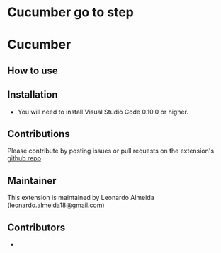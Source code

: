 # Cucumber go to step



# Cucumber


## How to use



## Installation

 - You will need to install Visual Studio Code 0.10.0 or higher.


## Contributions

Please contribute by posting issues or pull requests on the extension's [github repo](https://github.com/leonardosal/cucumber-gotostep)

## Maintainer

This extension is maintained by Leonardo Almeida (leonardo.almeida18@gmail.com)

## Contributors

 - 